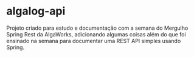 # algalog-api

Projeto criado para estudo e documentação com a semana do Mergulho Spring Rest da AlgaWorks, adicionando algumas coisas além do que foi ensinado na semana para documentar uma REST API simples usando Spring.
